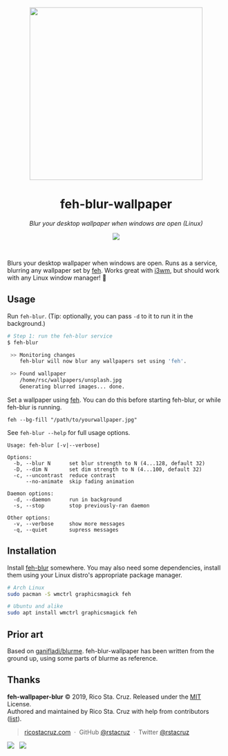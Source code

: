 <p align='center'>
<br>
<a href='https://user-images.githubusercontent.com/74385/54021387-03d57c80-41cb-11e9-8015-2352778271d9.gif'>
<img src='https://user-images.githubusercontent.com/74385/54021387-03d57c80-41cb-11e9-8015-2352778271d9.gif' width='400'>
</a>
<br>

</p>

<h1 align='center'>
feh-blur-wallpaper
</h1>

<p align='center'>
<em>Blur your desktop wallpaper when windows are open (Linux)</em>
</p>

<p align='center'>
<img src='https://img.shields.io/badge/build-pending-lightgrey.svg'>
</p>

<br>

Blurs your desktop wallpaper when windows are open.
Runs as a service, blurring any wallpaper set by [feh].
Works great with [i3wm], but should work with any Linux window manager! 🎉

## Usage

Run `feh-blur`. (Tip: optionally, you can pass `-d` to it to run it in the background.)

```sh
# Step 1: run the feh-blur service
$ feh-blur

 >> Monitoring changes
    feh-blur will now blur any wallpapers set using 'feh'.

 >> Found wallpaper
    /home/rsc/wallpapers/unsplash.jpg
    Generating blurred images... done.
```

Set a wallpaper using [feh]. You can do this before starting feh-blur, or while feh-blur is running.

```
feh --bg-fill "/path/to/yourwallpaper.jpg"
```

See `feh-blur --help` for full usage options.

```
Usage: feh-blur [-v|--verbose]

Options:
  -b, --blur N      set blur strength to N (4...128, default 32)
  -D, --dim N       set dim strength to N (4...100, default 32)
  -c, --uncontrast  reduce contrast
      --no-animate  skip fading animation

Daemon options:
  -d, --daemon      run in background
  -s, --stop        stop previously-ran daemon

Other options:
  -v, --verbose     show more messages
  -q, --quiet       supress messages
```

## Installation

Install [feh-blur](./feh-blur) somewhere. You may also need some dependencies, install them using your Linux distro's appropriate package manager.

```sh
# Arch Linux
sudo pacman -S wmctrl graphicsmagick feh

# Ubuntu and alike
sudo apt install wmctrl graphicsmagick feh
```

## Prior art

Based on [ganifladi/blurme](https://github.com/ganifladi/blurme). feh-blur-wallpaper has been written from the ground up, using some parts of blurme as reference.

## Thanks

**feh-wallpaper-blur** © 2019, Rico Sta. Cruz. Released under the [MIT] License.<br>
Authored and maintained by Rico Sta. Cruz with help from contributors ([list][contributors]).

> [ricostacruz.com](http://ricostacruz.com) &nbsp;&middot;&nbsp;
> GitHub [@rstacruz](https://github.com/rstacruz) &nbsp;&middot;&nbsp;
> Twitter [@rstacruz](https://twitter.com/rstacruz)

[![](https://img.shields.io/github/followers/rstacruz.svg?style=social&label=@rstacruz)](https://github.com/rstacruz) &nbsp;
[![](https://img.shields.io/twitter/follow/rstacruz.svg?style=social&label=@rstacruz)](https://twitter.com/rstacruz)

[mit]: http://mit-license.org/
[contributors]: http://github.com/rstacruz/feh-wallpaper-blur/contributors
[feh]: https://wiki.archlinux.org/index.php/feh
[i3wm]: https://i3wm.org/
